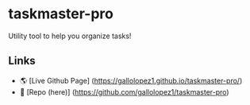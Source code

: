 # taskmaster-pro
Utility tool to help you organize tasks!

## Links

* 🌎 [Live Github Page] (https://gallolopez1.github.io/taskmaster-pro/)
* 💾 [Repo (here)] (https://github.com/gallolopez1/taskmaster-pro)

